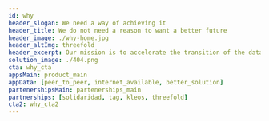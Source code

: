 ```yaml
---
id: why
header_slogan: We need a way of achieving it
header_title: We do not need a reason to want a better future
header_image: ./why-home.jpg
header_altImg: threefold
header_excerpt: Our mission is to accelerate the transition of the data economy to a decentralized P2P model and make it possible for every person to learn, partake and succeed.
solution_image: ./404.png
cta: why_cta
appsMain: product_main
appData: [peer_to_peer, internet_available, better_solution]
partenershipsMain: partenerships_main
partnerships: [solidaridad, tag, kleos, threefold]
cta2: why_cta2
---
```


<!-- header: home_header
solution_image: ./home_header.png -->
<!--  -->
